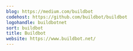 ```yaml
---
blog: https://medium.com/buildbot
codehost: https://github.com/buildbot/buildbot
logohandle: buildbotnet
sort: buildbot
title: Buildbot
website: https://www.buildbot.net/
---
```

